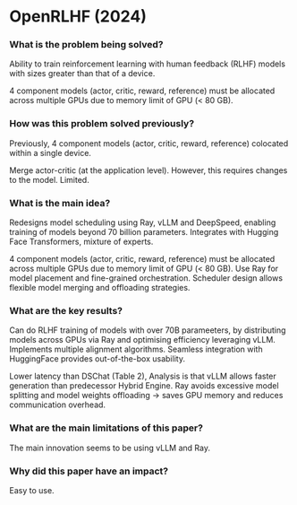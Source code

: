 # OpenRLHF (2024)

### What is the problem being solved?

Ability to train reinforcement learning with human feedback (RLHF) models with sizes greater than that of a device.

4 component models (actor, critic, reward, reference) must be allocated across multiple GPUs due to memory limit of GPU (< 80 GB).

### How was this problem solved previously?

Previously, 4 component models (actor, critic, reward, reference) colocated within a single device.

Merge actor-critic (at the application level). However, this requires changes to the model. Limited.

### What is the main idea?

Redesigns model scheduling using Ray, vLLM and DeepSpeed, enabling training of models beyond 70 billion parameters. Integrates with Hugging Face Transformers, mixture of experts.

4 component models (actor, critic, reward, reference) must be allocated across multiple GPUs due to memory limit of GPU (< 80 GB). Use Ray for model placement and fine-grained orchestration. Scheduler design allows flexible model merging and offloading strategies. 

### What are the key results?

Can do RLHF training of models with over 70B parameeters, by distributing models across GPUs via Ray and optimising efficiency leveraging vLLM. Implements multiple alignment algorithms. Seamless integration with HuggingFace provides out-of-the-box usability.

Lower latency than DSChat (Table 2), 
Analysis is that vLLM allows faster generation than predecessor Hybrid Engine. Ray avoids excessive model splitting and model weights offloading -> saves GPU memory and reduces communication overhead.

### What are the main limitations of this paper?
The main innovation seems to be using vLLM and Ray.

### Why did this paper have an impact?

Easy to use.
